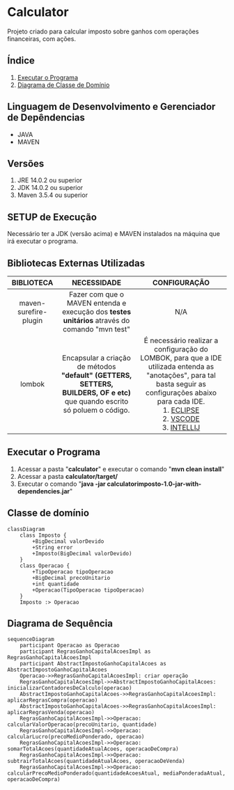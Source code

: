 # Calculator

Projeto criado para calcular imposto sobre ganhos com operações financeiras, com ações.

## Índice

1. [Executar o Programa](#executar-o-programa)
2. [Diagrama de Classe de Domínio](#classe-de-domínio)

## Linguagem de Desenvolvimento e Gerenciador de Depêndencias

- JAVA
- MAVEN

## Versões

1. JRE 14.0.2 ou superior
2. JDK 14.0.2 ou superior
3. Maven 3.5.4 ou superior

## SETUP de Execução

Necessário ter a JDK (versão acima) e MAVEN instalados na máquina que irá executar o programa.

## Bibliotecas Externas Utilizadas

|                        BIBLIOTECA                        |                                                         NECESSIDADE                                                         |                                                                                                                                                                    CONFIGURAÇÃO                                                                                                                                                                    |
|:--------------------------------------------------------:|:---------------------------------------------------------------------------------------------------------------------------:|:--------------------------------------------------------------------------------------------------------------------------------------------------------------------------------------------------------------------------------------------------------------------------------------------------------------------------------------------------:|
|                  maven-surefire-plugin                   |               Fazer com que o MAVEN entenda e execução dos **testes unitários** através do comando "mvn test"               |                                                                                                                                                                        N/A                                                                                                                                                                         |
|                          lombok                          | Encapsular a criação de métodos **"default" (GETTERS, SETTERS, BUILDERS, OF e etc)** que quando escrito só poluem o código. | É necessário realizar a configuração do LOMBOK, para que a IDE utilizada entenda as "anotações", para tal basta seguir as configurações abaixo para cada IDE.  <br/> 1. [ECLIPSE](https://projectlombok.org/setup/eclipse) <br/> 2. [VSCODE](https://projectlombok.org/setup/vscode) <br/> 3. [INTELLIJ](https://projectlombok.org/setup/intellij)|

## Executar o Programa

1. Acessar a pasta "**calculator**" e executar o comando "**mvn clean install**"
2. Acessar a pasta **calculator/target/**
3. Executar o comando "**java -jar calculatorimposto-1.0-jar-with-dependencies.jar**"

## Classe de domínio

```mermaid
classDiagram
    class Imposto {
        +BigDecimal valorDevido
        +String error
        +Imposto(BigDecimal valorDevido)
    }
    class Operacao {
        +TipoOperacao tipoOperacao
        +BigDecimal precoUnitario
        +int quantidade
        +Operacao(TipoOperacao tipoOperacao)
    }
    Imposto :> Operacao
```

## Diagrama de Sequência

```mermaid
sequenceDiagram
    participant Operacao as Operacao
    participant RegrasGanhoCapitalAcoesImpl as RegrasGanhoCapitalAcoesImpl
    participant AbstractImpostoGanhoCapitalAcoes as AbstractImpostoGanhoCapitalAcoes
    Operacao->>RegrasGanhoCapitalAcoesImpl: criar operação
    RegrasGanhoCapitalAcoesImpl->>AbstractImpostoGanhoCapitalAcoes: inicializarContadoresDeCalculo(operacao)
    AbstractImpostoGanhoCapitalAcoes->>RegrasGanhoCapitalAcoesImpl: aplicarRegrasCompra(operacao)
    AbstractImpostoGanhoCapitalAcoes->>RegrasGanhoCapitalAcoesImpl: aplicarRegrasVenda(operacao)
    RegrasGanhoCapitalAcoesImpl->>Operacao: calcularValorOperacao(precoUnitario, quantidade)
    RegrasGanhoCapitalAcoesImpl->>Operacao: calcularLucro(precoMedioPonderado, operacao)
    RegrasGanhoCapitalAcoesImpl->>Operacao: somarTotalAcoes(quantidadeAtualAcoes, operacaoDeCompra)
    RegrasGanhoCapitalAcoesImpl->>Operacao: subtrairTotalAcoes(quantidadeAtualAcoes, operacaoDeVenda)
    RegrasGanhoCapitalAcoesImpl->>Operacao: calcularPrecoMedioPonderado(quantidadeAcoesAtual, mediaPonderadaAtual, operacaoDeCompra)
```
